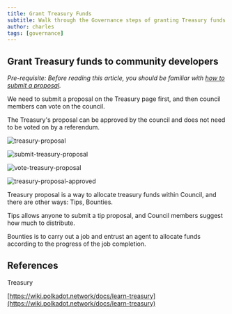 ```yaml
---
title: Grant Treasury Funds
subtitle: Walk through the Governance steps of granting Treasury funds via the polkadot.js app
author: charles
tags: [governance]
---
```


## Grant Treasury funds to community developers

*Pre-requisite: Before reading this article, you should be familiar with [how to submit a proposal](/docs/gov-dev/governance-via-polkadotjs/#introduction).*

We need to submit a proposal on the Treasury page first, and then council members can vote on the council.

The Treasury's proposal can be approved by the council and does not need to be voted on by a referendum.

![treasury-proposal](../../../assets/img/governance-guide-for-developer/treasury-proposal.png)

![submit-treasury-proposal](../../../assets/img/governance-guide-for-developer/submit-treasury-proposal.png)

![vote-treasury-proposal](../../../assets/img/governance-guide-for-developer/vote-treasury-proposal.png)

![treasury-proposal-approved](../../../assets/img/governance-guide-for-developer/treasury-proposal-approved.png)

Treasury proposal is a way to allocate treasury funds within Council, and there are other ways: Tips, Bounties.

Tips allows anyone to submit a tip proposal, and Council members suggest how much to distribute.

Bounties is to carry out a job and entrust an agent to allocate funds according to the progress of the job completion.

## References

Treasury

[https://wiki.polkadot.network/docs/learn-treasury](https://wiki.polkadot.network/docs/learn-treasury)
